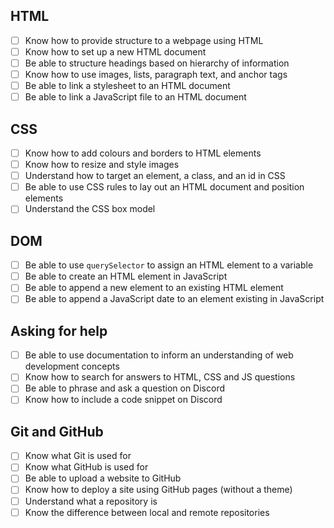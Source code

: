 ## HTML

- [ ] Know how to provide structure to a webpage using HTML
- [ ] Know how to set up a new HTML document
- [ ] Be able to structure headings based on hierarchy of information
- [ ] Know how to use images, lists, paragraph text, and anchor tags
- [ ] Be able to link a stylesheet to an HTML document
- [ ] Be able to link a JavaScript file to an HTML document

## CSS

- [ ] Know how to add colours and borders to HTML elements
- [ ] Know how to resize and style images
- [ ] Understand how to target an element, a class, and an id in CSS
- [ ] Be able to use CSS rules to lay out an HTML document and position elements
- [ ] Understand the CSS box model

## DOM

- [ ] Be able to use `querySelector` to assign an HTML element to a variable
- [ ] Be able to create an HTML element in JavaScript
- [ ] Be able to append a new element to an existing HTML element
- [ ] Be able to append a JavaScript date to an element existing in JavaScript

## Asking for help

- [ ] Be able to use documentation to inform an understanding of web development concepts
- [ ] Know how to search for answers to HTML, CSS and JS questions
- [ ] Be able to phrase and ask a question on Discord
- [ ] Know how to include a code snippet on Discord

## Git and GitHub

- [ ] Know what Git is used for
- [ ] Know what GitHub is used for
- [ ] Be able to upload a website to GitHub
- [ ] Know how to deploy a site using GitHub pages (without a theme)
- [ ] Understand what a repository is
- [ ] Know the difference between local and remote repositories
